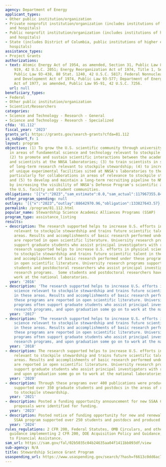 ```yaml
---
agency: Department of Energy
applicant_types:
- Other public institution/organization
- Private nonprofit institution/organization (includes institutions of higher education
  and hospitals)
- Public nonprofit institution/organization (includes institutions of higher education
  and hospitals)
- State (includes District of Columbia, public institutions of higher education and
  hospitals)
assistance_types:
- Project Grants
authorizations:
- text: Atomic Energy Act of 1954, as amended, Section 31, Public Law 83-703, 68 Stat.
    919, 42 U.S.C. 2051; Energy Reorganization Act of 1974, Title 1, Section 107,
    Public Law 93-438, 88 Stat. 1240, 42 U.S.C. 5817; Federal Nonnuclear Energy Research
    and Development Act of 1974, Public Law 93-577; Department of Energy Organization
    Act of 1977, as amended, Public Law 95-91, 42 U.S.C. 7256.
  url: null
beneficiary_types:
- Federal
- Other public institution/organization
- Scientist/Researchers
categories:
- Science and Technology - Research - General
- Science and Technology - Research - Specialized
cfda: '81.112'
fiscal_year: '2023'
grants_url: https://grants.gov/search-grants?cfda=81.112
is_subpart_f: 1
layout: program
objective: (1) To grow the U.S. scientific community through university involvement
  in areas of fundamental science and technology relevant to stockpile stewardship;
  (2) to promote and sustain scientific interactions between the academic community
  and scientists at the NNSA laboratories; (3) to train scientists in specific areas
  of long-term research relevant to stockpile stewardship; (4) to increase the availability
  of unique experimental facilities sited at NNSA's laboratories to the academic community,
  particularly for collaborations in areas of relevance to stockpile stewardship;
  and (5) to develop and maintain a long-term recruiting pipeline to NNSA's laboratories
  by increasing the visibility of NNSA's Defense Program's scientific activities to
  the U.S. faculty and student communities.
obligations: '[{"x":"2023","sam_estimate":0.0,"sam_actual":117967355.84,"usa_spending_actual":117967355.84},{"x":"2024","sam_estimate":0.0,"sam_actual":137918244.0,"usa_spending_actual":137918244.31},{"x":"2025","sam_estimate":0.0,"sam_actual":141780923.0,"usa_spending_actual":0.0}]'
other_program_spending: null
outlays: '[{"x":"2023","outlay":88642970.96,"obligation":133827643.57},{"x":"2024","outlay":0.0,"obligation":8395951.0},{"x":"2025","outlay":0.0,"obligation":0.0}]'
permalink: /program/81.112.html
popular_name: Stewardship Science Academic Alliances Programs (SSAP)
program_type: assistance_listing
results:
- description: The research supported helps to increase U.S. efforts in physical science
    relevant to stockpile stewardship and trains future scientific talent in these
    areas. Results and accomplishments of basic research performed under these programs
    are reported in open scientific literature. University research programs often
    support graduate students who assist principal investigators with research programs.  The
    research supported helps to increase U.S. efforts in physical science relevant
    to stockpile stewardship and trains future scientific talent in these areas. Results
    and accomplishments of basic research performed under these programs are reported
    in open scientific literature. University research programs supported graduate
    students and postdoctoral researchers who assist principal investigators with
    research programs.  Some students and postdoctoral researchers have gone on to
    work at the national laboratories.
  year: '2016'
- description: 'The research supported helps to increase U.S. efforts in physical
    science relevant to stockpile stewardship and trains future scientific talent
    in these areas. Results and accomplishments of basic research performed under
    these programs are reported in open scientific literature. University research
    programs often support graduate students who assist principal investigators with
    research programs, and upon graduation some go on to work at the national laboratories. '
  year: '2017'
- description: 'The research supported helps to increase U.S. efforts in physical
    science relevant to stockpile stewardship and trains future scientific talent
    in these areas. Results and accomplishments of basic research performed under
    these programs are reported in open scientific literature. University research
    programs often support graduate students who assist principal investigators with
    research programs, and upon graduation some go on to work at the national laboratories. '
  year: '2018'
- description: The research supported helps to increase U.S. efforts in physical science
    relevant to stockpile stewardship and trains future scientific talent in these
    areas. Results and accomplishments of basic research performed under these programs
    are reported in open scientific literature. University research programs often
    support graduate students who assist principal investigators with research programs,
    and upon graduation some go on to work at the national laboratories.
  year: '2020'
- description: Through these programs over 400 publications were produced.  The programs
    supported over 350 graduate students and postdocs in the areas of research related
    to stockpile stewardship.
  year: '2021'
- description: Posted a funding opportunity announcement for new SSAA Centers of Excellence.  Nine
    proposals were identified for funding.
  year: '2023'
- description: Posted notice of funding opportunity for new and renewal SSAA grants.  Within
    SSAA program supported over 250 students and postdocs and produced over 150 publications.
  year: '2024'
rules_regulations: 2 CFR 200, Federal Statutes, OMB Circulars, and other Government-wide
  guidance implementing 2 CFR 200, DOE Acquisition Policy and Guidance, DOE Guide
  to Financial Assistance.
sam_url: https://sam.gov/fal/02b5035c04b24635aa04f1411bb093df/view
sub-agency: N/A
title: Stewardship Science Grant Program
usaspending_url: https://www.usaspending.gov/search/?hash=f6613c0dd6ac7eb8c11f57159e99a94a
---
```

